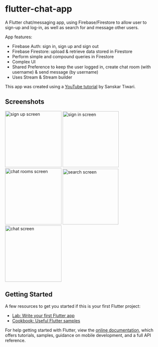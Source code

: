 # flutter-chat-app

A Flutter chat/messaging app, using Firebase/Firestore to allow user to sign-up and log-in, as well as search for and message other users.

App features:
* Firebase Auth:  sign in, sign up and sign out
* Firebase Firestore: upload & retrieve data stored in Firestore
* Perform simple and compound queries in Firestore
* Complex UI 
* Shared Preference to keep the user logged in, create chat room (with username) & send message (by username)
* Uses Stream & Stream builder

This app was created using a [YouTube tutorial](https://www.youtube.com/watch?v=FTju8w4zEno&list=PLBxWkM8PLHcr2vkdY2n9rIcxjZ9Th3Us7&t=0s&ab_channel=SanskarTiwari 'Chat app YouTube tutorial') by Sanskar Tiwari.

## Screenshots
<img width="186" alt="sign up screen" src="https://user-images.githubusercontent.com/56090238/148342451-c599a0a2-8fab-4d32-a8ff-afa75282416a.png">    <img width="185" alt="sign in screen" src="https://user-images.githubusercontent.com/56090238/148342508-2d69909c-71f1-416c-82d5-675c6cb73823.png">    <img width="186" alt="chat rooms screen" src="https://user-images.githubusercontent.com/56090238/148342733-fc55d46c-d5f2-46d6-bfa9-e4838f9cb6c7.png">    <img width="184" alt="search screen" src="https://user-images.githubusercontent.com/56090238/148343058-1a9cda12-8765-4d06-a8fe-85be393fb0b4.png">    <img width="186" alt="chat screen" src="https://user-images.githubusercontent.com/56090238/148344276-a7478be3-4d4a-4da1-a11f-d1a19cb1fd80.png">

## Getting Started

A few resources to get you started if this is your first Flutter project:

- [Lab: Write your first Flutter app](https://flutter.dev/docs/get-started/codelab)
- [Cookbook: Useful Flutter samples](https://flutter.dev/docs/cookbook)

For help getting started with Flutter, view the
[online documentation](https://flutter.dev/docs), which offers tutorials,
samples, guidance on mobile development, and a full API reference.
